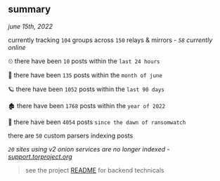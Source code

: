 
## summary
_june 15th, 2022_

currently tracking `104` groups across `150` relays & mirrors - _`58` currently online_

⏲ there have been `10` posts within the `last 24 hours`

🦈 there have been `135` posts within the `month of june`

🪐 there have been `1052` posts within the `last 90 days`

🏚 there have been `1768` posts within the `year of 2022`

🦕 there have been `4054` posts `since the dawn of ransomwatch`

there are `50` custom parsers indexing posts

_`20` sites using v2 onion services are no longer indexed - [support.torproject.org](https://support.torproject.org/onionservices/v2-deprecation/)_

> see the project [README](https://github.com/joshhighet/ransomwatch#ransomwatch--) for backend technicals
